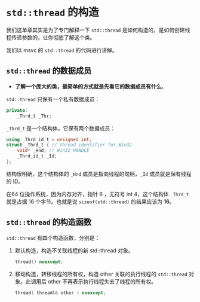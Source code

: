# `std::thread` 的构造

我们这单章其实是为了专门解释一下 `std::thread` 是如何构造的，是如何创建线程传递参数的，让你彻底了解这个类。

我们以 msvc 的 `std::thread` 的代码进行讲解。

## `std::thread` 的数据成员

- **了解一个庞大的类，最简单的方式就是先看它的数据成员有什么**。

`std::thread` 只保有一个私有数据成员：

```cpp
private:
    _Thrd_t _Thr;
```

`_Thrd_t` 是一个结构体，它保有两个数据成员：

```cpp
using _Thrd_id_t = unsigned int;
struct _Thrd_t { // thread identifier for Win32
    void* _Hnd; // Win32 HANDLE
    _Thrd_id_t _Id;
};
```

结构很明确，这个结构体的 `_Hnd` 成员是指向线程的句柄，`_Id` 成员就是保有线程的 ID。

在64 位操作系统，因为内存对齐，指针 8 ，无符号 int 4，这个结构体 `_Thrd_t` 就是占据 16 个字节。也就是说 `sizeof(std::thread)` 的结果应该为 **16**。

## `std::thread` 的构造函数

`std::thread` 有四个构造函数，分别是：

1. 默认构造，构造不关联线程的新 std::thread 对象。

   ```cpp
   thread() noexcept;
   ```

2. 移动构造，转移线程的所有权，构造 other 关联的执行线程的 `std::thread` 对象。此调用后 other 不再表示执行线程失去了线程的所有权。

   ```cpp
   thread( thread&& other ) noexcept;
   ```
